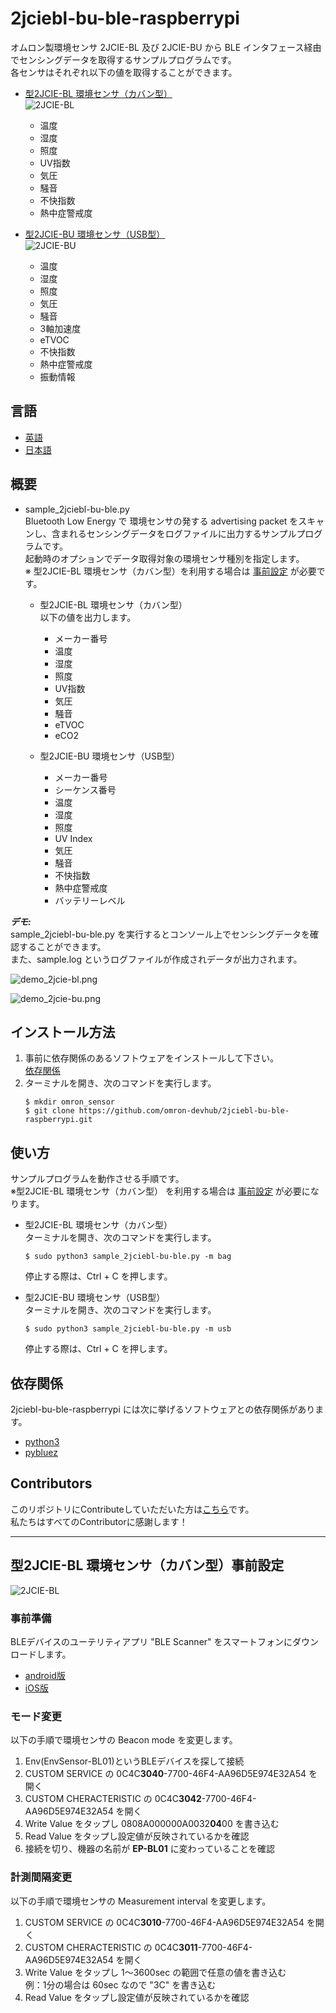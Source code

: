# 2jciebl-bu-ble-raspberrypi
オムロン製環境センサ 2JCIE-BL 及び 2JCIE-BU から BLE インタフェース経由でセンシングデータを取得するサンプルプログラムです。  
各センサはそれぞれ以下の値を取得することができます。  

- [型2JCIE-BL 環境センサ（カバン型）](https://www.omron.co.jp/ecb/product-detail?partId=73062)  
![2JCIE-BL](2JCIE-BL.jpeg)  
    - 温度
    - 湿度
    - 照度
    - UV指数
    - 気圧
    - 騒音
    - 不快指数
    - 熱中症警戒度


- [型2JCIE-BU 環境センサ（USB型）](https://www.omron.co.jp/ecb/product-detail?partId=73063)  
![2JCIE-BU](2JCIE-BU.jpg)  
    - 温度
    - 湿度
    - 照度
    - 気圧
    - 騒音
    - 3軸加速度
    - eTVOC
    - 不快指数
    - 熱中症警戒度
    - 振動情報

## 言語
- [英語](./README.md)
- [日本語](./README_ja.md)

## 概要
- sample_2jciebl-bu-ble.py  
Bluetooth Low Energy で 環境センサの発する advertising packet をスキャンし、含まれるセンシングデータをログファイルに出力するサンプルプログラムです。  
起動時のオプションでデータ取得対象の環境センサ種別を指定します。  
※ 型2JCIE-BL 環境センサ（カバン型）を利用する場合は [事前設定](#link2) が必要です。  

    - 型2JCIE-BL 環境センサ（カバン型）  
    以下の値を出力します。
        - メーカー番号
        - 温度
        - 湿度
        - 照度
        - UV指数
        - 気圧
        - 騒音
        - eTVOC
        - eCO2

    - 型2JCIE-BU 環境センサ（USB型）
        - メーカー番号
        - シーケンス番号
        - 温度
        - 湿度
        - 照度
        - UV Index
        - 気圧
        - 騒音
        - 不快指数
        - 熱中症警戒度
        - バッテリーレベル

***デモ:***  
sample_2jciebl-bu-ble.py を実行するとコンソール上でセンシングデータを確認することができます。  
また、sample.log というログファイルが作成されデータが出力されます。

![demo_2jcie-bl.png](demo_2jcie-bl.png)

![demo_2jcie-bu.png](demo_2jcie-bu.png)

## インストール方法
1. 事前に依存関係のあるソフトウェアをインストールして下さい。  
    [依存関係](#link1)
2. ターミナルを開き、次のコマンドを実行します。  
    ```
    $ mkdir omron_sensor
    $ git clone https://github.com/omron-devhub/2jciebl-bu-ble-raspberrypi.git
    ```

## 使い方
サンプルプログラムを動作させる手順です。  
※型2JCIE-BL 環境センサ（カバン型） を利用する場合は [事前設定](#link2) が必要になります。

-  型2JCIE-BL 環境センサ（カバン型）  
ターミナルを開き、次のコマンドを実行します。  
    ```
    $ sudo python3 sample_2jciebl-bu-ble.py -m bag
    ```
    停止する際は、Ctrl + C を押します。

- 型2JCIE-BU 環境センサ（USB型）  
ターミナルを開き、次のコマンドを実行します。  
    ```
    $ sudo python3 sample_2jciebl-bu-ble.py -m usb
    ```
    停止する際は、Ctrl + C を押します。

## <a name="link1"></a>依存関係
2jciebl-bu-ble-raspberrypi には次に挙げるソフトウェアとの依存関係があります。
- [python3](https://www.python.org/)
- [pybluez](https://code.google.com/archive/p/pybluez/wikis/Documentation.wiki)

## Contributors
このリポジトリにContributeしていただいた方は[こちら](https://github.com/omron-devhub/2jciebl-bu-ble-raspberrypi/graphs/contributors)です。  
私たちはすべてのContributorに感謝します！

---

## <a name="link2">型2JCIE-BL 環境センサ（カバン型）事前設定</a>
![2JCIE-BL](2JCIE-BL.jpeg)  
### 事前準備
BLEデバイスのユーテリティアプリ "BLE Scanner" をスマートフォンにダウンロードします。
- [android版](https://play.google.com/store/apps/details?id=com.macdom.ble.blescanner&hl=ja)
- [iOS版](https://itunes.apple.com/jp/app/ble-scanner-4-0/id1221763603)

### モード変更
以下の手順で環境センサの Beacon mode を変更します。
1. Env(EnvSensor-BL01)というBLEデバイスを探して接続
1. CUSTOM SERVICE の 0C4C**3040**-7700-46F4-AA96D5E974E32A54 を開く
1. CUSTOM CHERACTERISTIC の 0C4C**3042**-7700-46F4-AA96D5E974E32A54 を開く
1. Write Value をタップし 0808A000000A0032**04**00 を書き込む
1. Read Value をタップし設定値が反映されているかを確認
1. 接続を切り、機器の名前が **EP-BL01** に変わっていることを確認 

### 計測間隔変更
以下の手順で環境センサの Measurement interval を変更します。
1. CUSTOM SERVICE の 0C4C**3010**-7700-46F4-AA96D5E974E32A54 を開く
1. CUSTOM CHERACTERISTIC の 0C4C**3011**-7700-46F4-AA96D5E974E32A54 を開く
1. Write Value をタップし 1〜3600sec の範囲で任意の値を書き込む  
例：1分の場合は 60sec なので "3C" を書き込む
1. Read Value をタップし設定値が反映されているかを確認